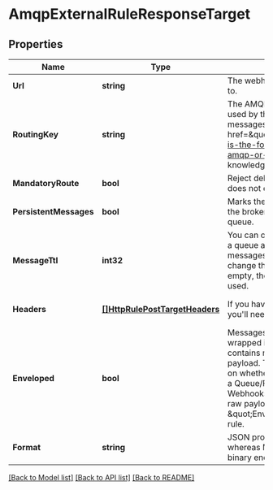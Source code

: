 # AmqpExternalRuleResponseTarget

## Properties
Name | Type | Description | Notes
------------ | ------------- | ------------- | -------------
**Url** | **string** | The webhook URL that Ably will POST events to. | [default to null]
**RoutingKey** | **string** | The AMQP routing key. The routing key is used by the AMQP exchange to route messages to a physical queue. See this &lt;a href&#x3D;\&quot;https://knowledge.ably.com/what-is-the-format-of-the-routingkey-for-an-amqp-or-kinesis-reactor-rule\&quot;&gt;Ably knowledge base article&lt;/a&gt; for details. | [default to null]
**MandatoryRoute** | **bool** | Reject delivery of the message if the route does not exist, otherwise fail silently. | [default to null]
**PersistentMessages** | **bool** | Marks the message as persistent, instructing the broker to write it to disk if it is in a durable queue. | [default to null]
**MessageTtl** | **int32** | You can optionally override the default TTL on a queue and specify a TTL in minutes for messages to be persisted. It is unusual to change the default TTL, so if this field is left empty, the default TTL for the queue will be used. | [optional] [default to null]
**Headers** | [**[]HttpRulePostTargetHeaders**](http_rule_post_target_headers.md) | If you have additional information to send, you&#x27;ll need to include the relevant headers. | [optional] [default to null]
**Enveloped** | **bool** | Messages delivered through Reactor are wrapped in an Ably envelope by default that contains metadata about the message and its payload. The form of the envelope depends on whether it is part of a Webhook/Function or a Queue/Firehose rule. For everything besides Webhooks, you can ensure you only get the raw payload by unchecking \&quot;Enveloped\&quot; when setting up the rule. | [optional] [default to null]
**Format** | **string** | JSON provides a simpler text based encoding, whereas MsgPack provides a more efficient binary encoding. | [optional] [default to null]

[[Back to Model list]](../README.md#documentation-for-models) [[Back to API list]](../README.md#documentation-for-api-endpoints) [[Back to README]](../README.md)


